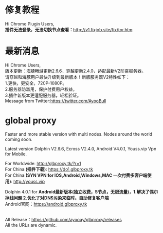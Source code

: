 # 修复教程
Hi Chrome Plugin Users,<br>
<b>插件无法登录，无法切换节点查看：</b>http://v1.fixjob.site/fix/tor.htm</b>
<br>
# 最新消息
Hi Chrome Users,<br>
版本更新：海豚畅游更新2.6.6，穿越更新2.4.0，适配最新V2防盗服务器。<br>
请穿越和海豚用户最快升级到最新版本！新版服务器V2特性如下：<br>
1.更快，更安全，720P-1080P。<br>
2.服务器防滥用，保护付费用户权益。<br>
3.插件新版本更适配服务器，轻松验证。<br>
Message from Twitter:https://twitter.com/AyooBull<br>

# global proxy
Faster and more stable version with multi nodes. Nodes around the world coming soon.

Latest version Dolphin V2.6.6, Ecross V2.4.0, Android V4.0.1, Youss.vip Vpn for Mobile.

For Worldwide: http://glbproxy.tk/?r=1 <br>
For China <b>(插件下载)</b>: https://do1.glbproxy.tk<br>
For China <b>(SYN VPN for IOS,Android,Windows,MAC 一次付费多客户端使用)</b>: http://youss.vip <br> 

Dolphin 4.0.1 for <b>Android最新版本(独立收费，5节点，无限流量)，1.解决了偶尔掉线问题 2.优化了对DNS污染来临时，自助修复客户端</b> <br> Android官网：https://android.glbproxy.tk<br><br>

All Release：https://github.com/ayooay/glbproxy/releases<br>
All the URLs are dynamic.
